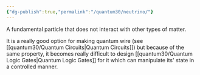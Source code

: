```yaml
---
{"dg-publish":true,"permalink":"/quantum30/neutrino/"}
---
```


A fundamental particle that does not interact with other types of matter. 

It is a really good option for making quantum wire (see [[quantum30/Quantum Circuits\|Quantum Circuits]]) but because of the same property, it becomes really difficult to design [[quantum30/Quantum Logic Gates\|Quantum Logic Gates]] for it which can manipulate its' state in a controlled manner.